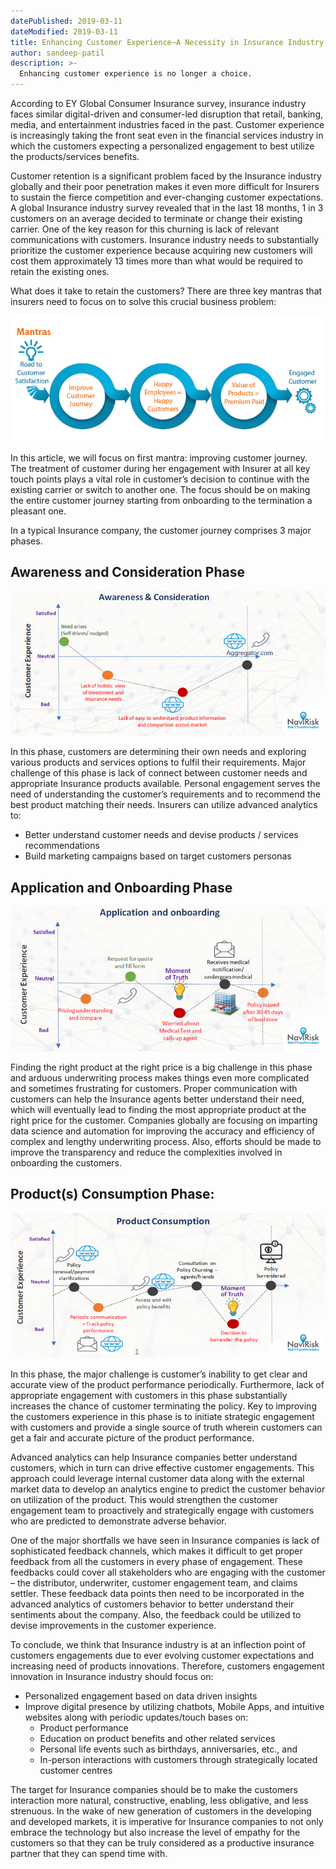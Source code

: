 ```yaml
---
datePublished: 2019-03-11
dateModified: 2019-03-11
title: Enhancing Customer Experience—A Necessity in Insurance Industry
author: sandeep-patil
description: >-
  Enhancing customer experience is no longer a choice.
---
```


According to EY Global Consumer Insurance survey, insurance industry faces similar digital-driven and consumer-led disruption that retail, banking, media, and entertainment industries faced in the past. Customer experience is increasingly taking the front seat even in the financial services industry in which the customers expecting a personalized engagement to best utilize the products/services benefits. 

Customer retention is a significant problem faced by the Insurance industry globally and their poor penetration makes it even more difficult for Insurers to sustain the fierce competition and ever-changing customer expectations. A global Insurance industry survey revealed that in the last 18 months, 1 in 3 customers on an average decided to terminate or change their existing carrier. One of the key reason for this churning is lack of relevant communications with customers. Insurance industry needs to substantially prioritize the customer experience because acquiring new customers will cost them approximately 13 times more than what would be required to retain the existing ones.

What does it take to retain the customers? There are three key mantras that insurers need to focus on to solve this crucial business problem:

![Mantras diagram](mantras.jpg)

In this article, we will focus on first mantra: improving customer journey. The treatment of customer during her engagement with Insurer at all key touch points plays a vital role in customer’s decision to continue with the existing carrier or switch to another one. The focus should be on making the entire customer journey starting from onboarding to the termination a pleasant one.

In a typical Insurance company, the customer journey comprises 3 major phases.

## Awareness and Consideration Phase

![Awareness and consideration phase diagram](awareness-and-consideration.jpg)

In this phase, customers are determining their own needs and exploring various products and services options to fulfil their requirements. Major challenge of this phase is lack of connect between customer needs and appropriate Insurance products available. Personal engagement serves the need of understanding the customer’s requirements and to recommend the best product matching their needs. Insurers can utilize advanced analytics to:

- Better understand customer needs and devise products / services recommendations
- Build marketing campaigns based on target customers personas

## Application and Onboarding Phase

![Application and onboarding phase diagram](application-and-onboarding.jpg)

Finding the right product at the right price is a big challenge in this phase and arduous underwriting process makes things even more complicated and sometimes frustrating for customers. Proper communication with customers can help the Insurance agents better understand their need, which will eventually lead to finding the most appropriate product at the right price for the customer. Companies globally are focusing on imparting data science and automation for improving the accuracy and efficiency of complex and lengthy underwriting process. Also, efforts should be made to improve the transparency and reduce the complexities involved in onboarding the customers.

## Product(s) Consumption Phase:

![Products consumption phase diagram](products-consumption.jpg)

In this phase, the major challenge is customer’s inability to get clear and accurate view of the product performance periodically. Furthermore, lack of appropriate engagement with customers in this phase substantially increases the chance of customer terminating the policy. Key to improving the customers experience in this phase is to initiate strategic engagement with customers and provide a single source of truth wherein customers can get a fair and accurate picture of the product performance. 
   
Advanced analytics can help Insurance companies better understand customers, which in turn can drive effective customer engagements. This approach could leverage internal customer data along with the external market data to develop an analytics engine to predict the customer behavior on utilization of the product. This would strengthen the customer engagement team to proactively and strategically engage with customers who are predicted to demonstrate adverse behavior. 

One of the major shortfalls we have seen in Insurance companies is lack of sophisticated feedback channels, which makes it difficult to get proper feedback from all the customers in every phase of engagement. These feedbacks could cover all stakeholders who are engaging with the customer – the distributor, underwriter, customer engagement team, and claims settler. These feedback data points then need to be incorporated in the advanced analytics of customers behavior to better understand their sentiments about the company. Also, the feedback could be utilized to devise improvements in the customer experience. 

To conclude, we think that Insurance industry is at an inflection point of customers engagements due to ever evolving customer expectations and increasing need of products innovations. Therefore, customers engagement innovation in Insurance industry should focus on:

- Personalized engagement based on data driven insights
- Improve digital presence by utilizing chatbots, Mobile Apps, and intuitive websites along with periodic updates/touch bases on:
  - Product performance
  - Education on product benefits and other related services
  - Personal life events such as birthdays, anniversaries, etc., and
  - In-person interactions with customers through strategically located customer centres

The target for Insurance companies should be to make the customers interaction more natural, constructive, enabling, less obligative, and less strenuous. In the wake of new generation of customers in the developing and developed markets, it is imperative for Insurance companies to not only embrace the technology but also increase the level of empathy for the customers so that they can be truly considered as a productive insurance partner that they can spend time with.

